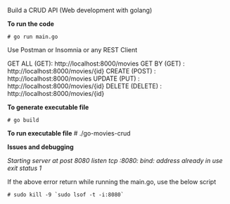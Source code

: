 Build a CRUD API (Web development with golang)

**To run the code**

    # go run main.go

Use Postman or Insomnia or any REST Client

GET ALL (GET): http://localhost:8000/movies
GET BY (GET) : http://localhost:8000/movies/{id}
CREATE (POST) : http://localhost:8000/movies
UPDATE (PUT) : http://localhost:8000/movies/{id}
DELETE (DELETE) : http://localhost:8000/movies/{id}

**To generate executable file**

    # go build 

**To run executable file**
    # ./go-movies-crud

**Issues and debugging**

*Starting server at post 8080*
*listen tcp :8080: bind: address already in use*
*exit status 1*

If the above error return while running the main.go, use the below script

    # sudo kill -9 `sudo lsof -t -i:8080`



